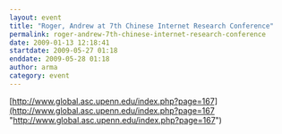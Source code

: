 ```yaml
---
layout: event
title: "Roger, Andrew at 7th Chinese Internet Research Conference"
permalink: roger-andrew-7th-chinese-internet-research-conference
date: 2009-01-13 12:18:41
startdate: 2009-05-27 01:18
enddate: 2009-05-28 01:18
author: arma
category: event
---
```


[http://www.global.asc.upenn.edu/index.php?page=167](http://www.global.asc.upenn.edu/index.php?page=167 "http://www.global.asc.upenn.edu/index.php?page=167")
